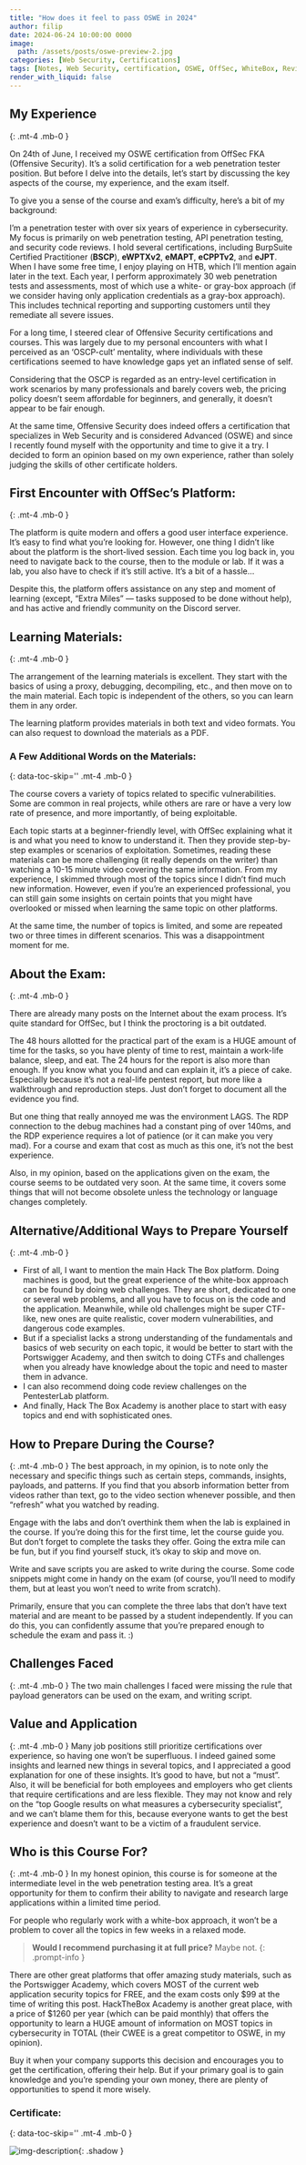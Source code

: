 ```yaml
---
title: "How does it feel to pass OSWE in 2024"
author: filip
date: 2024-06-24 10:00:00 0000
image:
  path: /assets/posts/oswe-preview-2.jpg
categories: [Web Security, Certifications]
tags: [Notes, Web Security, certification, OSWE, OffSec, WhiteBox, Review]
render_with_liquid: false
---
```


## My Experience
{: .mt-4 .mb-0 }

On 24th of June, I received my OSWE certification from OffSec FKA (Offensive Security). It’s a solid certification for a web penetration tester position. But before I delve into the details, let’s start by discussing the key aspects of the course, my experience, and the exam itself.

To give you a sense of the course and exam’s difficulty, here’s a bit of my background:

I’m a penetration tester with over six years of experience in cybersecurity. My focus is primarily on web penetration testing, API penetration testing, and security code reviews. I hold several certifications, including BurpSuite Certified Practitioner (**BSCP**), **eWPTXv2**, **eMAPT**, **eCPPTv2**, and **eJPT**. When I have some free time, I enjoy playing on HTB, which I’ll mention again later in the text. Each year, I perform approximately 30 web penetration tests and assessments, most of which use a white- or gray-box approach (if we consider having only application credentials as a gray-box approach). This includes technical reporting and supporting customers until they remediate all severe issues.

For a long time, I steered clear of Offensive Security certifications and courses. This was largely due to my personal encounters with what I perceived as an ‘OSCP-cult’ mentality, where individuals with these certifications seemed to have knowledge gaps yet an inflated sense of self. 

Considering that the OSCP is regarded as an entry-level certification in work scenarios by many professionals and barely covers web, the pricing policy doesn’t seem affordable for beginners, and generally, it doesn’t appear to be fair enough.

At the same time, Offensive Security does indeed offers a certification that specializes in Web Security and is considered Advanced (OSWE) and since I recently found myself with the opportunity and time to give it a try. I decided to form an opinion based on my own experience, rather than solely judging the skills of other certificate holders.

## First Encounter with OffSec’s Platform:
{: .mt-4 .mb-0 }

The platform is quite modern and offers a good user interface experience. It’s easy to find what you’re looking for. However, one thing I didn’t like about the platform is the short-lived session. Each time you log back in, you need to navigate back to the course, then to the module or lab. If it was a lab, you also have to check if it’s still active. It’s a bit of a hassle…

Despite this, the platform offers assistance on any step and moment of learning (except, “Extra Miles” — tasks supposed to be done without help), and has active and friendly community on the Discord server.

## Learning Materials:
{: .mt-4 .mb-0 }

The arrangement of the learning materials is excellent. They start with the basics of using a proxy, debugging, decompiling, etc., and then move on to the main material. Each topic is independent of the others, so you can learn them in any order.

The learning platform provides materials in both text and video formats. You can also request to download the materials as a PDF.

### A Few Additional Words on the Materials:
{: data-toc-skip='' .mt-4 .mb-0 }

The course covers a variety of topics related to specific vulnerabilities. Some are common in real projects, while others are rare or have a very low rate of presence, and more importantly, of being exploitable.

Each topic starts at a beginner-friendly level, with OffSec explaining what it is and what you need to know to understand it. Then they provide step-by-step examples or scenarios of exploitation. Sometimes, reading these materials can be more challenging (it really depends on the writer) than watching a 10-15 minute video covering the same information. From my experience, I skimmed through most of the topics since I didn’t find much new information. However, even if you’re an experienced professional, you can still gain some insights on certain points that you might have overlooked or missed when learning the same topic on other platforms.

At the same time, the number of topics is limited, and some are repeated two or three times in different scenarios. This was a disappointment moment for me.

## About the Exam:
{: .mt-4 .mb-0 }

There are already many posts on the Internet about the exam process. It’s quite standard for OffSec, but I think the proctoring is a bit outdated.

The 48 hours allotted for the practical part of the exam is a HUGE amount of time for the tasks, so you have plenty of time to rest, maintain a work-life balance, sleep, and eat. The 24 hours for the report is also more than enough. If you know what you found and can explain it, it’s a piece of cake. Especially because it’s not a real-life pentest report, but more like a walkthrough and reproduction steps. Just don’t forget to document all the evidence you find.

But one thing that really annoyed me was the environment LAGS. The RDP connection to the debug machines had a constant ping of over 140ms, and the RDP experience requires a lot of patience (or it can make you very mad). For a course and exam that cost as much as this one, it’s not the best experience.

Also, in my opinion, based on the applications given on the exam, the course seems to be outdated very soon. At the same time, it covers some things that will not become obsolete unless the technology or language changes completely.



## Alternative/Additional Ways to Prepare Yourself
{: .mt-4 .mb-0 }
- First of all, I want to mention the main Hack The Box platform. Doing machines is good, but the great experience of the white-box approach can be found by doing web challenges. They are short, dedicated to one or several web problems, and all you have to focus on is the code and the application. Meanwhile, while old challenges might be super CTF-like, new ones are quite realistic, cover modern vulnerabilities, and dangerous code examples.
- But if a specialist lacks a strong understanding of the fundamentals and basics of web security on each topic, it would be better to start with the Portswigger Academy, and then switch to doing CTFs and challenges when you already have knowledge about the topic and need to master them in advance.
- I can also recommend doing code review challenges on the PentesterLab platform.
- And finally, Hack The Box Academy is another place to start with easy topics and end with sophisticated ones.

## How to Prepare During the Course?
{: .mt-4 .mb-0 }
The best approach, in my opinion, is to note only the necessary and specific things such as certain steps, commands, insights, payloads, and patterns. If you find that you absorb information better from videos rather than text, go to the video section whenever possible, and then “refresh” what you watched by reading.

Engage with the labs and don’t overthink them when the lab is explained in the course. If you’re doing this for the first time, let the course guide you. But don’t forget to complete the tasks they offer. Going the extra mile can be fun, but if you find yourself stuck, it’s okay to skip and move on.

Write and save scripts you are asked to write during the course. Some code snippets might come in handy on the exam (of course, you’ll need to modify them, but at least you won’t need to write from scratch).

Primarily, ensure that you can complete the three labs that don’t have text material and are meant to be passed by a student independently. If you can do this, you can confidently assume that you’re prepared enough to schedule the exam and pass it. :)

## Challenges Faced
{: .mt-4 .mb-0 }
The two main challenges I faced were missing the rule that payload generators can be used on the exam, and writing script.

## Value and Application
{: .mt-4 .mb-0 }
Many job positions still prioritize certifications over experience, so having one won’t be superfluous. I indeed gained some insights and learned new things in several topics, and I appreciated a good explanation for one of these insights. It’s good to have, but not a “must”. Also, it will be beneficial for both employees and employers who get clients that require certifications and are less flexible. They may not know and rely on the “top Google results on what measures a cybersecurity specialist”, and we can’t blame them for this, because everyone wants to get the best experience and doesn’t want to be a victim of a fraudulent service.

## Who is this Course For?
{: .mt-4 .mb-0 }
In my honest opinion, this course is for someone at the intermediate level in the web penetration testing area. It’s a great opportunity for them to confirm their ability to navigate and research large applications within a limited time period.

For people who regularly work with a white-box approach, it won’t be a problem to cover all the topics in few weeks in a relaxed mode.


> **Would I recommend purchasing it at full price?** Maybe not.
{: .prompt-info }

There are other great platforms that offer amazing study materials, such as the Portswigger Academy, which covers MOST of the current web application security topics for FREE, and the exam costs only $99 at the time of writing this post. HackTheBox Academy is another great place, with a price of $1260 per year (which can be paid monthly) that offers the opportunity to learn a HUGE amount of information on MOST topics in cybersecurity in TOTAL (their CWEE is a great competitor to OSWE, in my opinion).

Buy it when your company supports this decision and encourages you to get the certification, offering their help. But if your primary goal is to gain knowledge and you’re spending your own money, there are plenty of opportunities to spend it more wisely.

### Certificate:
{: data-toc-skip='' .mt-4 .mb-0 }

![img-description](/assets/posts/Certificate.png){: .shadow }